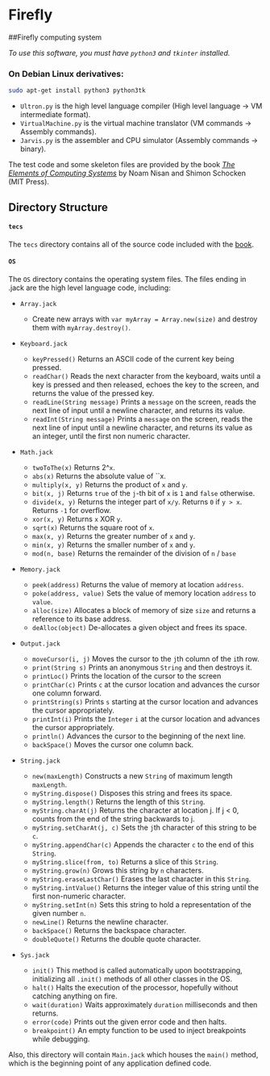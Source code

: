 Firefly
=======

##Firefly computing system

*To use this software, you must have `python3` and `tkinter` installed.*
### On Debian Linux derivatives:
```sh
sudo apt-get install python3 python3tk
```

- `Ultron.py` is the high level language compiler (High level language -> VM intermediate format).
- `VirtualMachine.py` is the virtual machine translator (VM commands -> Assembly commands).
- `Jarvis.py` is the assembler and CPU simulator (Assembly commands -> binary).

The test code and some skeleton files are provided by the book [*The Elements of Computing Systems*](http://nand2tetris.org) by Noam Nisan and Shimon Schocken (MIT Press).

## Directory Structure
#### `tecs`
The `tecs` directory contains all of the source code included with the [book](http://nand2tetris.org).

#### `OS`
The `OS` directory contains the operating system files. The files ending in .jack are the high level language code, including:

- `Array.jack`
  * Create new arrays with `var myArray = Array.new(size)` and destroy them with `myArray.destroy()`.

- `Keyboard.jack`
  * `keyPressed()` Returns an ASCII code of the current key being pressed.
  * `readChar()` Reads the next character from the keyboard, waits until a key is pressed and then released, echoes the key to the screen, and returns the value of the pressed key.
  * `readLine(String message)` Prints a `message` on the screen, reads the next line of input until a newline character, and returns its value.
  * `readInt(String message)` Prints a `message` on the screen, reads the next line of input until a newline character, and returns its value as an integer, until the first non numeric character. 

- `Math.jack`
  * `twoToThe(x)` Returns 2^`x`.
  * `abs(x)` Returns the absolute value of ``x.
  * `multiply(x, y)` Returns the product of `x` and `y`.
  * `bit(x, j)` Returns `true` of the `j`-th bit of `x` is `1` and `false` otherwise.
  * `divide(x, y)` Returns the integer part of `x/y`. Returns `0` if `y > x`. Returns `-1` for overflow.
  * `xor(x, y)` Returns `x` XOR `y`.
  * `sqrt(x)` Returns the square root of `x`.
  * `max(x, y)` Returns the greater number of `x` and `y`.
  * `min(x, y)` Returns the smaller number of `x` and `y`.
  * `mod(n, base)` Returns the remainder of the division of `n` / `base`

- `Memory.jack`
  * `peek(address)` Returns the value of memory at location `address`.
  * `poke(address, value)` Sets the value of memory location `address` to `value`.
  * `alloc(size)` Allocates a block of memory of size `size` and returns a reference to its base address.
  * `deAlloc(object)` De-allocates a given object and frees its space.

- `Output.jack`
  * `moveCursor(i, j)` Moves the cursor to the `j`th column of the `i`th row.
  * `print(String s)` Prints an anonymous `String` and then destroys it.
  * `printLoc()` Prints the location of the cursor to the screen
  * `printChar(c)` Prints `c` at the cursor location and advances the cursor one column forward.
  * `printString(s)` Prints `s` starting at the cursor location and advances the cursor appropriately.
  * `printInt(i)` Prints the `Integer` `i` at the cursor location and advances the cursor appropriately.
  * `println()` Advances the cursor to the beginning of the next line.
  * `backSpace()` Moves the cursor one column back.

- `String.jack`
  * `new(maxLength)` Constructs a new `String` of maximum length `maxLength`. 
  * `myString.dispose()` Disposes this string and frees its space.
  * `myString.length()` Returns the length of this `String`.
  * `myString.charAt(j)` Returns the character at location j. If j < 0, counts from the end of the string backwards to j.
  * `myString.setCharAt(j, c)` Sets the `j`th character of this string to be `c`.
  * `myString.appendChar(c)` Appends the character `c` to the end of this `String`.
  * `myString.slice(from, to)` Returns a slice of this `String`.
  * `myString.grow(n)` Grows this string by `n` characters.
  * `myString.eraseLastChar()` Erases the last character in this `String`.
  * `myString.intValue()` Returns the integer value of this string until the first non-numeric character.
  * `myString.setInt(n)` Sets this string to hold a representation of the given number `n`.
  * `newLine()` Returns the newline character.
  * `backSpace()` Returns the backspace character.
  * `doubleQuote()` Returns the double quote character.

- `Sys.jack`
  * `init()` This method is called automatically upon bootstrapping, initializing all `.init()` methods of all other classes in the OS.
  * `halt()` Halts the execution of the processor, hopefully without catching anything on fire.
  * `wait(duration)` Waits approximately `duration` milliseconds and then returns.
  * `error(code)` Prints out the given error code and then halts.
  * `breakpoint()` An empty function to be used to inject breakpoints while debugging.

Also, this directory will contain `Main.jack` which houses the `main()` method, which is the beginning point of any application defined code.


